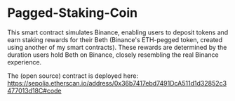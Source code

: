# Pagged-Staking-Coin

This smart contract simulates Binance, enabling users to deposit tokens and earn staking rewards for their Beth (Binance's ETH-pegged token, created using another of my smart contracts). These rewards are determined by the duration users hold Beth on Binance, closely resembling the real Binance experience.

The (open source) contract is deployed here:
https://sepolia.etherscan.io/address/0x36b7417ebd7491DcA511d1d32852c3477013d18C#code
